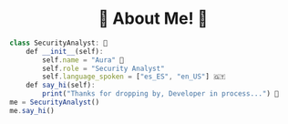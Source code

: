 <h1 align='center'>🚀 About Me! 🚀</h1>

```JavaScript
class SecurityAnalyst: 🔐
    def __init__(self):
        self.name = "Aura" 🌸
        self.role = "Security Analyst"
        self.language_spoken = ["es_ES", "en_US"] 🇬🇹
    def say_hi(self):
        print("Thanks for dropping by, Developer in process...") 🔧
me = SecurityAnalyst()
me.say_hi()
```
